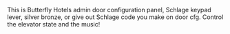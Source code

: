 This is Butterfly Hotels admin door configuration panel, Schlage keypad lever, silver bronze, or give out Schlage code you make on door cfg. Control the elevator state and the music!